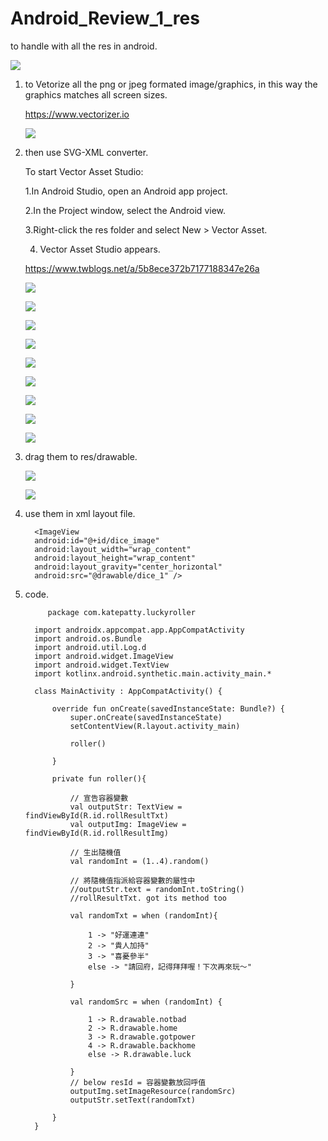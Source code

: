 # Android_Review_1_res
to handle with all the res in android.

![](https://raw.githubusercontent.com/QueenieCplusplus/Android_Review_1_res/main/output%202.png)

1. to Vetorize all the png or jpeg formated image/graphics, in this way the graphics matches all screen sizes.

   https://www.vectorizer.io
   
   ![](https://raw.githubusercontent.com/QueenieCplusplus/Android_Review_1_res/main/vetorization.png)
   
2. then use SVG-XML converter.

   To start Vector Asset Studio:

     1.In Android Studio, open an Android app project.
     
     2.In the Project window, select the Android view.
     
     3.Right-click the res folder and select New > Vector Asset.

     4. Vector Asset Studio appears.

   https://www.twblogs.net/a/5b8ece372b7177188347e26a 
   
   ![](https://raw.githubusercontent.com/QueenieCplusplus/Android_Review_1_res/main/svg1.png)
   
   ![](https://raw.githubusercontent.com/QueenieCplusplus/Android_Review_1_res/main/svg2.png)
   
   ![](https://raw.githubusercontent.com/QueenieCplusplus/Android_Review_1_res/main/svg3.png)
   
   ![](https://raw.githubusercontent.com/QueenieCplusplus/Android_Review_1_res/main/svg4.png)
   
   ![](https://raw.githubusercontent.com/QueenieCplusplus/Android_Review_1_res/main/svg5.png)
   
   ![](https://raw.githubusercontent.com/QueenieCplusplus/Android_Review_1_res/main/svg6.png)
   
   ![](https://raw.githubusercontent.com/QueenieCplusplus/Android_Review_1_res/main/svg7.png)
   
   ![](https://raw.githubusercontent.com/QueenieCplusplus/Android_Review_1_res/main/svg8.png)
   
   ![](https://raw.githubusercontent.com/QueenieCplusplus/Android_Review_1_res/main/svg9.png)

2. drag them to res/drawable.

   ![](https://raw.githubusercontent.com/QueenieCplusplus/Android_Review_1_res/main/drag%20res.png)
   
   ![](https://raw.githubusercontent.com/QueenieCplusplus/Android_Review_1_res/main/path.png)

3. use them in xml layout file.

         <ImageView
         android:id="@+id/dice_image"
         android:layout_width="wrap_content"
         android:layout_height="wrap_content"
         android:layout_gravity="center_horizontal"
         android:src="@drawable/dice_1" />


4. code.

            package com.katepatty.luckyroller

         import androidx.appcompat.app.AppCompatActivity
         import android.os.Bundle
         import android.util.Log.d
         import android.widget.ImageView
         import android.widget.TextView
         import kotlinx.android.synthetic.main.activity_main.*

         class MainActivity : AppCompatActivity() {

             override fun onCreate(savedInstanceState: Bundle?) {
                 super.onCreate(savedInstanceState)
                 setContentView(R.layout.activity_main)

                 roller()

             }

             private fun roller(){

                 // 宣告容器變數
                 val outputStr: TextView = findViewById(R.id.rollResultTxt)
                 val outputImg: ImageView = findViewById(R.id.rollResultImg)

                 // 生出隨機值
                 val randomInt = (1..4).random()

                 // 將隨機值指派給容器變數的屬性中
                 //outputStr.text = randomInt.toString()
                 //rollResultTxt. got its method too

                 val randomTxt = when (randomInt){

                     1 -> "好運連連"
                     2 -> "貴人加持"
                     3 -> "喜憂參半"
                     else -> "請回府，記得拜拜喔！下次再來玩～"

                 }

                 val randomSrc = when (randomInt) {

                     1 -> R.drawable.notbad
                     2 -> R.drawable.home
                     3 -> R.drawable.gotpower
                     4 -> R.drawable.backhome
                     else -> R.drawable.luck

                 }
                 // below resId = 容器變數放回呼值
                 outputImg.setImageResource(randomSrc)
                 outputStr.setText(randomTxt)

             }
         }
